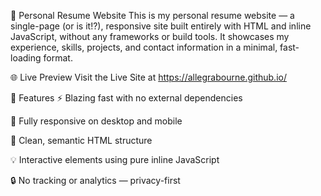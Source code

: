 💼 Personal Resume Website
This is my personal resume website — a single-page (or is it!?), responsive site built entirely with HTML and inline JavaScript, without any frameworks or build tools.
It showcases my experience, skills, projects, and contact information in a minimal, fast-loading format.

🌐 Live Preview
Visit the Live Site at https://allegrabourne.github.io/

🚀 Features
⚡ Blazing fast with no external dependencies

📱 Fully responsive on desktop and mobile

🧠 Clean, semantic HTML structure

💡 Interactive elements using pure inline JavaScript

🔒 No tracking or analytics — privacy-first
